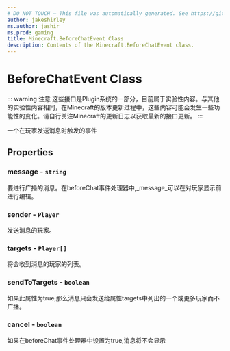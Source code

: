 ```yaml
---
# DO NOT TOUCH — This file was automatically generated. See https://github.com/Mojang/MinecraftScriptingApiDocsGenerator to modify descriptions, examples, etc.
author: jakeshirley
ms.author: jashir
ms.prod: gaming
title: Minecraft.BeforeChatEvent Class
description: Contents of the Minecraft.BeforeChatEvent class.
---
```

# BeforeChatEvent Class
::: warning 注意
这些接口是Plugin系统的一部分，目前属于实验性内容。与其他的实验性内容相同，在Minecraft的版本更新过程中，这些内容可能会发生一些功能性的变化。请自行关注Minecraft的更新日志以获取最新的接口更新。
:::

一个在玩家发送消息时触发的事件

## Properties
### **message** - `string`
要进行广播的消息。在beforeChat事件处理器中,_message_可以在对玩家显示前进行编辑。


### **sender** - `Player`
发送消息的玩家。


### **targets** - `Player[]`
将会收到消息的玩家的列表。


### **sendToTargets** - `boolean`
如果此属性为true,那么消息只会发送给属性targets中列出的一个或更多玩家而不广播。


### **cancel** - `boolean`
如果在beforeChat事件处理器中设置为true,消息将不会显示